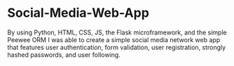 # Social-Media-Web-App
By using Python, HTML, CSS, JS, the Flask microframework, and the simple Peewee ORM I was able to create a simple social media network web app that features user authentication, form validation, user registration, strongly hashed passwords, and user following.
